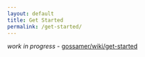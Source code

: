 ```yaml
---
layout: default
title: Get Started
permalink: /get-started/
---
```


_work in progress_ - [gossamer/wiki/get-started](https://github.com/ChainSafe/gossamer/wiki/get-started)

